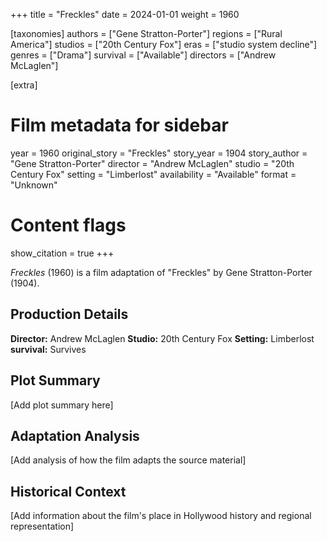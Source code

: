 +++
title = "Freckles"
date = 2024-01-01
weight = 1960

[taxonomies]
authors = ["Gene Stratton-Porter"]
regions = ["Rural America"]
studios = ["20th Century Fox"]
eras = ["studio system decline"]
genres = ["Drama"]
survival = ["Available"]
directors = ["Andrew McLaglen"]

[extra]
# Film metadata for sidebar
year = 1960
original_story = "Freckles"
story_year = 1904
story_author = "Gene Stratton-Porter"
director = "Andrew McLaglen"
studio = "20th Century Fox"
setting = "Limberlost"
availability = "Available"
format = "Unknown"

# Content flags
show_citation = true
+++

*Freckles* (1960) is a film adaptation of "Freckles" by Gene Stratton-Porter (1904).

## Production Details

**Director:** Andrew McLaglen
**Studio:** 20th Century Fox
**Setting:** Limberlost
**survival:** Survives

## Plot Summary

[Add plot summary here]

## Adaptation Analysis

[Add analysis of how the film adapts the source material]

## Historical Context

[Add information about the film's place in Hollywood history and regional representation]